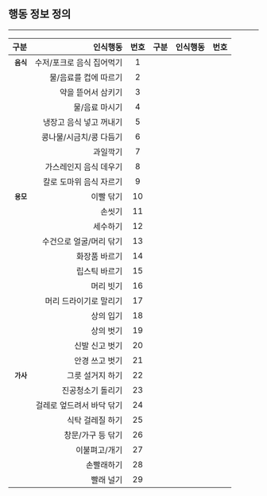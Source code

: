 ## 행동 정보 정의
------------------------------------------------------------------------------
|    구분     |   인식행동   |번호|    구분    |   인식행동   |번호|
|------------:|----------------:|:---:|---:|---:|:---:|
|**`음식`**|수저/포크로 음식 집어먹기|1|
||물/음료를 컵에 따르기|2|
||약을 뜯어서 삼키기|3|
||물/음료 마시기|4|
||냉장고 음식 넣고 꺼내기|5|
||콩나물/시금치/콩 다듬기|6|
||과일깍기|7|
||가스레인지 음식 데우기|8|
||칼로 도마위 음식 자르기|9|
|**`용모`**|이빨 닦기|10|
||손씻기|11|
||세수하기|12|
||수건으로 얼굴/머리 닦기|13|
||화장품 바르기|14|
||립스틱 바르기|15|
||머리 빗기|16|
||머리 드라이기로 말리기|17|
||상의 입기|18|
||상의 벗기|19|
||신발 신고 벗기|20|
||안경 쓰고 벗기|21|
|**`가사`**|그릇 설거지 하기|22|
||진공청소기 돌리기|23|
||걸레로 엎드려서 바닥 닦기|24|
||식탁 걸레질 하기|25|
||창문/가구 등 닦기|26|
||이불펴고/개기|27|
||손빨래하기|28|
||빨래 널기|29|


